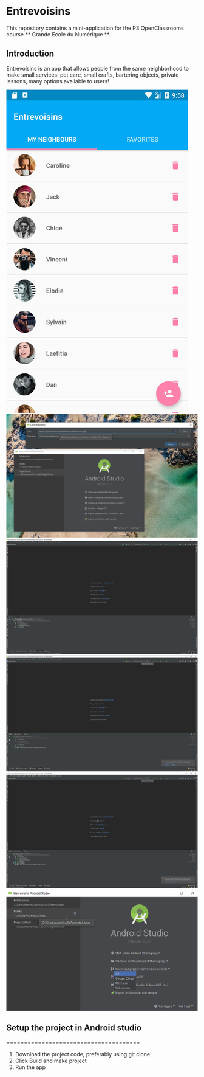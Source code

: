 # Entrevoisins

This repository contains a mini-application for the P3 OpenClassrooms
course ** Grande Ecole du Numérique **.

## Introduction

Entrevoisins is an app that allows people from the same neighborhood to
make small services: pet care, small crafts, bartering objects, private
lessons, many options available to users!


![entre-voisins-850.jpg](entre-voisins-850.jpg)
![entrevoisins_git1.png](entrevoisins_git1.png)  
![entrevoisins_git2.png](entrevoisins_git2.png)  
![entrevoisins_git3.png](entrevoisins_git3.png)  
![entrevoisins_git4.png](entrevoisins_git4.png)  
![entrevoisins_git5.png](entrevoisins_git5.png)
## Setup the project in Android studio
======================================

1. Download the project code, preferably using git clone.
2. Click Build and make project
3. Run the app

